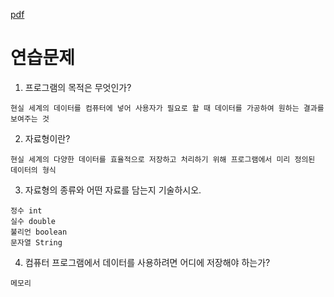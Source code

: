[pdf](../../pdf/JAVA240812simple148.pdf)
#  연습문제 
1. 프로그램의 목적은 무엇인가? 
```
현실 세계의 데이터를 컴퓨터에 넣어 사용자가 필요로 할 때 데이터를 가공하여 원하는 결과를 보여주는 것
```

2. 자료형이란? 
```
현실 세계의 다양한 데이터를 효율적으로 저장하고 처리하기 위해 프로그램에서 미리 정의된 데이터의 형식
```

3. 자료형의 종류와 어떤 자료를 담는지 기술하시오. 
```
정수 int
실수 double
불리언 boolean
문자열 String
```
4. 컴퓨터 프로그램에서 데이터를 사용하려면 어디에 저장해야 하는가?
```
메모리
```
